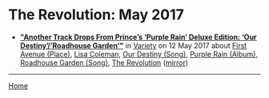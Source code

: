 # The Revolution: May 2017

 - [**"Another Track Drops From Prince’s ‘Purple Rain’ Deluxe Edition: ‘Our Destiny’/’Roadhouse Garden’"**](https://variety.com/2017/music/news/prince-purple-rain-deluxe-new-song-our-destiny-roadhouse-garden-1202424644/) in [Variety](https://variety.com/) on 12 May 2017 about [First Avenue (Place)](../../topics/place/first-avenue/index.md), [Lisa Coleman](../../topics/lisa-coleman/index.md), [Our Destiny (Song)](../../topics/song/our-destiny/index.md), [Purple Rain (Album)](../../topics/album/purple-rain/index.md), [Roadhouse Garden (Song)](../../topics/song/roadhouse-garden/index.md), [The Revolution](../../topics/the-revolution/index.md) ([mirror](https://web.archive.org/web/*/https://variety.com/2017/music/news/prince-purple-rain-deluxe-new-song-our-destiny-roadhouse-garden-1202424644/))

----

[Home](./)
